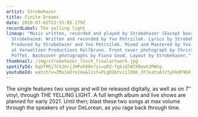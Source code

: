 ```yaml
---
artist: Strobehazer
title: Finite Dreams
date: 2020-07-02T22:55:05.179Z
recordLabel: The yelling light
lineup: "Music written, recorded and played by Strobehazer (Except bass on
  Strobehazed: Written and recorded by Yvo Petrzilek. Lyrics by Strobehazer.
  Produced by Strobehazer and Yvo Petrzilek. Mixed and Mastered by Yvo Petrzilek
  at Verwaltzen Productions Kollbrunn. Front cover photograph by Christian
  Poffet. Backcover photographs by Fiona Good. Layout by Strobehazer."
thumbnail: /img/strobehazer_7inch_finalartwork.jpg
spotifyId: 0qbTM5j7CkJHrjJHPoh89n?si=uRZ-fgkiQlW7XRowh3MWVg
youtubeId: watch?v=ZMu1eOreIew&list=PLg01btvz1lObK_3F3vatuAJztyhkdF96X
---
```

The single features two songs and will be released digitally, as well as on 7’’ vinyl, through THE YELLING LIGHT. A full length album and live shows are planned for early 2021. Until then; blast these two songs at max volume through the speakers of your DeLorean, as you rage back through time.